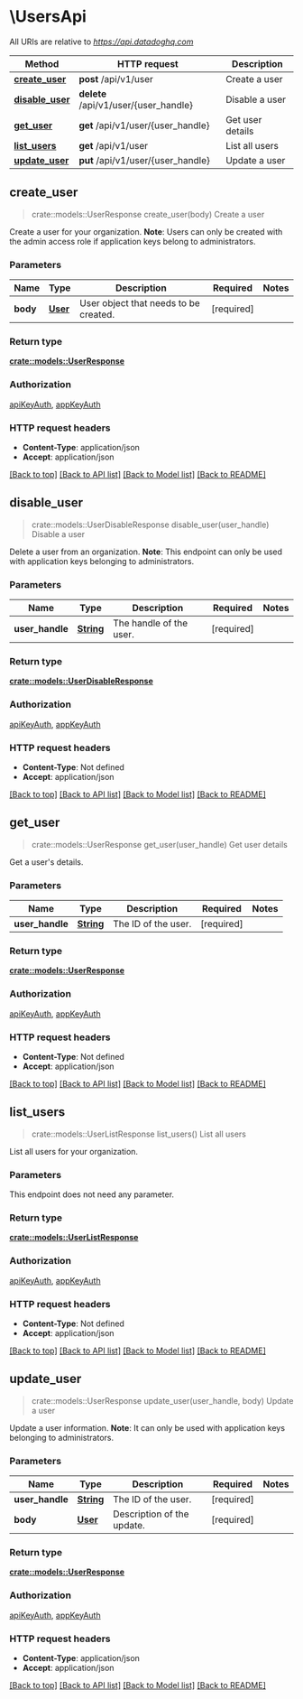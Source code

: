 # \UsersApi

All URIs are relative to *https://api.datadoghq.com*

Method | HTTP request | Description
------------- | ------------- | -------------
[**create_user**](UsersApi.md#create_user) | **post** /api/v1/user | Create a user
[**disable_user**](UsersApi.md#disable_user) | **delete** /api/v1/user/{user_handle} | Disable a user
[**get_user**](UsersApi.md#get_user) | **get** /api/v1/user/{user_handle} | Get user details
[**list_users**](UsersApi.md#list_users) | **get** /api/v1/user | List all users
[**update_user**](UsersApi.md#update_user) | **put** /api/v1/user/{user_handle} | Update a user



## create_user

> crate::models::UserResponse create_user(body)
Create a user

Create a user for your organization.  **Note**: Users can only be created with the admin access role if application keys belong to administrators.

### Parameters


Name | Type | Description  | Required | Notes
------------- | ------------- | ------------- | ------------- | -------------
**body** | [**User**](User.md) | User object that needs to be created. | [required] |

### Return type

[**crate::models::UserResponse**](UserResponse.md)

### Authorization

[apiKeyAuth](../README.md#apiKeyAuth), [appKeyAuth](../README.md#appKeyAuth)

### HTTP request headers

- **Content-Type**: application/json
- **Accept**: application/json

[[Back to top]](#) [[Back to API list]](../README.md#documentation-for-api-endpoints) [[Back to Model list]](../README.md#documentation-for-models) [[Back to README]](../README.md)


## disable_user

> crate::models::UserDisableResponse disable_user(user_handle)
Disable a user

Delete a user from an organization.  **Note**: This endpoint can only be used with application keys belonging to administrators.

### Parameters


Name | Type | Description  | Required | Notes
------------- | ------------- | ------------- | ------------- | -------------
**user_handle** | [**String**](.md) | The handle of the user. | [required] |

### Return type

[**crate::models::UserDisableResponse**](UserDisableResponse.md)

### Authorization

[apiKeyAuth](../README.md#apiKeyAuth), [appKeyAuth](../README.md#appKeyAuth)

### HTTP request headers

- **Content-Type**: Not defined
- **Accept**: application/json

[[Back to top]](#) [[Back to API list]](../README.md#documentation-for-api-endpoints) [[Back to Model list]](../README.md#documentation-for-models) [[Back to README]](../README.md)


## get_user

> crate::models::UserResponse get_user(user_handle)
Get user details

Get a user's details.

### Parameters


Name | Type | Description  | Required | Notes
------------- | ------------- | ------------- | ------------- | -------------
**user_handle** | [**String**](.md) | The ID of the user. | [required] |

### Return type

[**crate::models::UserResponse**](UserResponse.md)

### Authorization

[apiKeyAuth](../README.md#apiKeyAuth), [appKeyAuth](../README.md#appKeyAuth)

### HTTP request headers

- **Content-Type**: Not defined
- **Accept**: application/json

[[Back to top]](#) [[Back to API list]](../README.md#documentation-for-api-endpoints) [[Back to Model list]](../README.md#documentation-for-models) [[Back to README]](../README.md)


## list_users

> crate::models::UserListResponse list_users()
List all users

List all users for your organization.

### Parameters

This endpoint does not need any parameter.

### Return type

[**crate::models::UserListResponse**](UserListResponse.md)

### Authorization

[apiKeyAuth](../README.md#apiKeyAuth), [appKeyAuth](../README.md#appKeyAuth)

### HTTP request headers

- **Content-Type**: Not defined
- **Accept**: application/json

[[Back to top]](#) [[Back to API list]](../README.md#documentation-for-api-endpoints) [[Back to Model list]](../README.md#documentation-for-models) [[Back to README]](../README.md)


## update_user

> crate::models::UserResponse update_user(user_handle, body)
Update a user

Update a user information.  **Note**: It can only be used with application keys belonging to administrators.

### Parameters


Name | Type | Description  | Required | Notes
------------- | ------------- | ------------- | ------------- | -------------
**user_handle** | [**String**](.md) | The ID of the user. | [required] |
**body** | [**User**](User.md) | Description of the update. | [required] |

### Return type

[**crate::models::UserResponse**](UserResponse.md)

### Authorization

[apiKeyAuth](../README.md#apiKeyAuth), [appKeyAuth](../README.md#appKeyAuth)

### HTTP request headers

- **Content-Type**: application/json
- **Accept**: application/json

[[Back to top]](#) [[Back to API list]](../README.md#documentation-for-api-endpoints) [[Back to Model list]](../README.md#documentation-for-models) [[Back to README]](../README.md)

